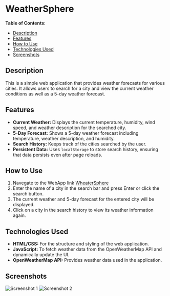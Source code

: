 # WeatherSphere

**Table of Contents:**
- [Description](#description)
- [Features](#features)
- [How to Use](#how-to-use)
- [Technologies Used](#technologies-used)
- [Screenshots](#screenshots)

## Description

This is a simple web application that provides weather forecasts for various cities. It allows users to search for a city and view the current weather conditions as well as a 5-day weather forecast.

## Features

- **Current Weather:** Displays the current temperature, humidity, wind speed, and weather description for the searched city.
- **5-Day Forecast:** Shows a 5-day weather forecast including temperature, weather description, and humidity.
- **Search History:** Keeps track of the cities searched by the user.
- **Persistent Data:** Uses `localStorage` to store search history, ensuring that data persists even after page reloads.

## How to Use
1. Navegate to the WebApp link [WheaterSphere](https://davidj92.github.io/WeatherSphere/)
1. Enter the name of a city in the search bar and press Enter or click the search button.
2. The current weather and 5-day forecast for the entered city will be displayed.
3. Click on a city in the search history to view its weather information again.

## Technologies Used

- **HTML/CSS:** For the structure and styling of the web application.
- **JavaScript:** To fetch weather data from the OpenWeatherMap API and dynamically update the UI.
- **OpenWeatherMap API:** Provides weather data used in the application.

## Screenshots

![Screenshot 1](/path/to/screenshot1.png)
![Screenshot 2](/path/to/screenshot2.png)


